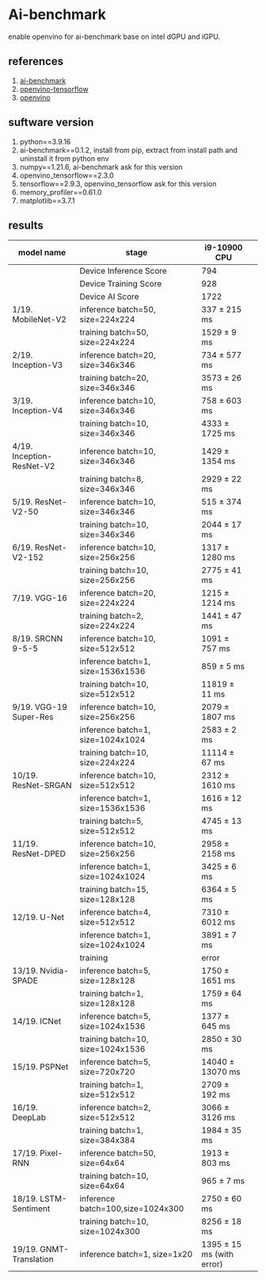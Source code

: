 Ai-benchmark
========
enable openvino for ai-benchmark base on intel dGPU and iGPU.

## references
1. [ai-benchmark](https://ai-benchmark.com/alpha)
2. [openvino-tensorflow](https://github.com/openvinotoolkit/openvino_tensorflow)
3. [openvino](https://github.com/openvinotoolkit/openvino)

## suftware version
1. python==3.9.16
2. ai-benchmark==0.1.2, install from pip, extract from install path and uninstall it from python env
3. numpy==1.21.6, ai-benchmark ask for this version
4. openvino_tensorflow==2.3.0
5. tensorflow==2.9.3, openvino_tensorflow ask for this version
6. memory_profiler==0.61.0
7. matplotlib==3.7.1

## results

| model name                | stage                              | i9-10900 CPU              |     |
|---------------------------|------------------------------------|---------------------------|-----|
|                           | Device Inference Score             | 794                       |     |
|                           | Device Training Score              | 928                       |     |
|                           | Device AI Score                    | 1722                      |     |
| 1/19. MobileNet-V2        | inference batch=50, size=224x224   | 337 ± 215 ms              |     |
|                           | training  batch=50, size=224x224   | 1529 ± 9 ms               |     |     
| 2/19. Inception-V3        | inference batch=20, size=346x346   | 734 ± 577 ms              |     | 
|                           | training  batch=20, size=346x346   | 3573 ± 26 ms              |     |     
| 3/19. Inception-V4        | inference batch=10, size=346x346   | 758 ± 603 ms              |     |     
|                           | training  batch=10, size=346x346   | 4333 ± 1725 ms            |     |     
| 4/19. Inception-ResNet-V2 | inference batch=10, size=346x346   | 1429 ± 1354 ms            |     |     
|                           | training  batch=8,  size=346x346   | 2929 ± 22 ms              |     |     
| 5/19. ResNet-V2-50        | inference batch=10, size=346x346   | 515 ± 374 ms              |     |     
|                           | training  batch=10, size=346x346   | 2044 ± 17 ms              |     |     
| 6/19. ResNet-V2-152       | inference batch=10, size=256x256   | 1317 ± 1280 ms            |     |     
|                           | training  batch=10, size=256x256   | 2775 ± 41 ms              |     |     
| 7/19. VGG-16              | inference batch=20, size=224x224   | 1215 ± 1214 ms            |     |     
|                           | training  batch=2,  size=224x224   | 1441 ± 47 ms              |     |     
| 8/19. SRCNN 9-5-5         | inference batch=10, size=512x512   | 1091 ± 757 ms             |     |     
|                           | inference batch=1,  size=1536x1536 | 859 ± 5 ms                |     |
|                           | training  batch=10, size=512x512   | 11819 ± 11 ms             |     |
| 9/19. VGG-19 Super-Res    | inference batch=10, size=256x256   | 2079 ± 1807 ms            |     | 
|                           | inference batch=1,  size=1024x1024 | 2583 ± 2 ms               |     |     
|                           | training  batch=10, size=224x224   | 11114 ± 67 ms             |     |              
| 10/19. ResNet-SRGAN       | inference batch=10, size=512x512   | 2312 ± 1610 ms            |     |     
|                           | inference batch=1,  size=1536x1536 | 1616 ± 12 ms              |     |     
|                           | training  batch=5,  size=512x512   | 4745 ± 13 ms              |     |     
| 11/19. ResNet-DPED        | inference batch=10, size=256x256   | 2958 ± 2158 ms            |     |     
|                           | inference batch=1,  size=1024x1024 | 3425 ± 6 ms               |     |     
|                           | training  batch=15, size=128x128   | 6364 ± 5 ms               |     |     
| 12/19. U-Net              | inference batch=4,  size=512x512   | 7310 ± 6012 ms            |     |     
|                           | inference batch=1,  size=1024x1024 | 3891 ± 7 ms               |     |     
|                           | training                           | error                     |     |
| 13/19. Nvidia-SPADE       | inference batch=5,  size=128x128   | 1750 ± 1651 ms            |     |     
|                           | training  batch=1,  size=128x128   | 1759 ± 64 ms              |     |     
| 14/19. ICNet              | inference batch=5,  size=1024x1536 | 1377 ± 645 ms             |     |     
|                           | training  batch=10, size=1024x1536 | 2850 ± 30 ms              |     |     
| 15/19. PSPNet             | inference batch=5,  size=720x720   | 14040 ± 13070 ms          |     |
|                           | training  batch=1,  size=512x512   | 2709 ± 192 ms             |     |     
| 16/19. DeepLab            | inference batch=2,  size=512x512   | 3066 ± 3126 ms            |     |     
|                           | training  batch=1,  size=384x384   | 1984 ± 35 ms              |     |     
| 17/19. Pixel-RNN          | inference batch=50, size=64x64     | 1913 ± 803 ms             |     |     
|                           | training  batch=10, size=64x64     | 965 ± 7 ms                |     |     
| 18/19. LSTM-Sentiment     | inference batch=100,size=1024x300  | 2750 ± 60 ms              |     |     
|                           | training  batch=10, size=1024x300  | 8256 ± 18 ms              |     |     
| 19/19. GNMT-Translation   | inference batch=1,  size=1x20      | 1395 ± 15 ms (with error) |     |     

